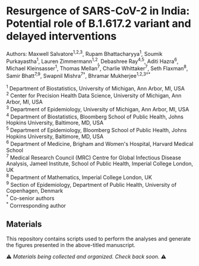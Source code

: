 # Resurgence of SARS-CoV-2 in India: Potential role of B.1.617.2 variant and delayed interventions

Authors: Maxwell Salvatore<sup>1,2,3</sup>, Rupam Bhattacharyya<sup>1</sup>, Soumik Purkayastha<sup>1</sup>, Lauren Zimmermann<sup>1,2</sup>, Debashree Ray<sup>4,5</sup>, Aditi Hazra<sup>6</sup>, Michael Kleinsasser<sup>1</sup>, Thomas Mellan<sup>7</sup>, Charlie Whittaker<sup>7</sup>, Seth Flaxman<sup>8</sup>, Samir Bhatt<sup>7,9</sup>, Swapnil Mishra<sup>7†</sup>, Bhramar Mukherjee<sup>1,2,3†*</sup>

<sup>1</sup> Department of Biostatistics, University of Michigan, Ann Arbor, MI, USA<br>
<sup>2</sup> Center for Precision Health Data Science, University of Michigan, Ann Arbor, MI, USA<br>
<sup>3</sup> Department of Epidemiology, University of Michigan, Ann Arbor, MI, USA<br>
<sup>4</sup> Department of Biostatistics, Bloomberg School of Public Health, Johns Hopkins University, Baltimore, MD, USA<br>
<sup>5</sup> Department of Epidemiology, Bloomberg School of Public Health, Johns Hopkins University, Baltimore, MD, USA<br>
<sup>6</sup> Department of Medicine, Brigham and Women's Hospital, Harvard Medical School<br>
<sup>7</sup> Medical Research Council (MRC) Centre for Global Infectious Disease Analysis, Jameel Institute, School of Public Health, Imperial College London, UK<br>
<sup>8</sup> Department of Mathematics, Imperial College London, UK<br>
<sup>9</sup> Section of Epidemiology, Department of Public Health, University of Copenhagen, Denmark<br>
<sup>†</sup> Co-senior authors<br>
<sup>*</sup> Corrresponding author

## Materials

This repository contains scripts used to perform the analyses and generate the figures presented in the above-titled manuscript.

:warning: *Materials being collected and organized. Check back soon.* :warning: 
